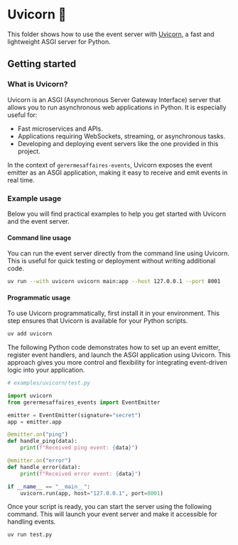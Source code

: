 # Uvicorn 🦄

This folder shows how to use the event server with [Uvicorn](https://github.com/kludex/uvicorn), a fast and lightweight ASGI server for Python.

## Getting started

### What is Uvicorn?

Uvicorn is an ASGI (Asynchronous Server Gateway Interface) server that allows you to run asynchronous web applications in Python. It is especially useful for:

- Fast microservices and APIs.
- Applications requiring WebSockets, streaming, or asynchronous tasks.
- Developing and deploying event servers like the one provided in this project.

In the context of `gerermesaffaires-events`, Uvicorn exposes the event emitter as an ASGI application, making it easy to receive and emit events in real time.

### Example usage

Below you will find practical examples to help you get started with Uvicorn and the event server.

#### Command line usage

You can run the event server directly from the command line using Uvicorn. This is useful for quick testing or deployment without writing additional code.

```bash
uv run --with uvicorn uvicorn main:app --host 127.0.0.1 --port 8001
```

#### Programmatic usage

To use Uvicorn programmatically, first install it in your environment. This step ensures that Uvicorn is available for your Python scripts.

```bash
uv add uvicorn
```

The following Python code demonstrates how to set up an event emitter, register event handlers, and launch the ASGI application using Uvicorn. This approach gives you more control and flexibility for integrating event-driven logic into your application.

```python
# examples/uvicorn/test.py

import uvicorn
from gerermesaffaires_events import EventEmitter

emitter = EventEmitter(signature="secret")
app = emitter.app

@emitter.on("ping")
def handle_ping(data):
    print(f"Received ping event: {data}")

@emitter.on("error")
def handle_error(data):
    print(f"Received error event: {data}")

if __name__ == "__main__":
    uvicorn.run(app, host="127.0.0.1", port=8001)
```

Once your script is ready, you can start the server using the following command. This will launch your event server and make it accessible for handling events.

```bash
uv run test.py
```
